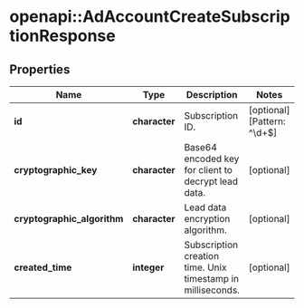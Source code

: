 # openapi::AdAccountCreateSubscriptionResponse


## Properties
Name | Type | Description | Notes
------------ | ------------- | ------------- | -------------
**id** | **character** | Subscription ID. | [optional] [Pattern: ^\\d+$] 
**cryptographic_key** | **character** | Base64 encoded key for client to decrypt lead data. | [optional] 
**cryptographic_algorithm** | **character** | Lead data encryption algorithm. | [optional] 
**created_time** | **integer** | Subscription creation time. Unix timestamp in milliseconds. | [optional] 


